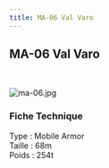 ```yaml
---
title: MA-06 Val Varo
---
```


MA-06 Val Varo
--------------


 


![ma-06.jpg](/images/stories/saga/gundam0083/ms/zeon/ma-06.jpg)


### Fiche Technique


Type : Mobile Armor  
Taille : 68m  
Poids : 254t

